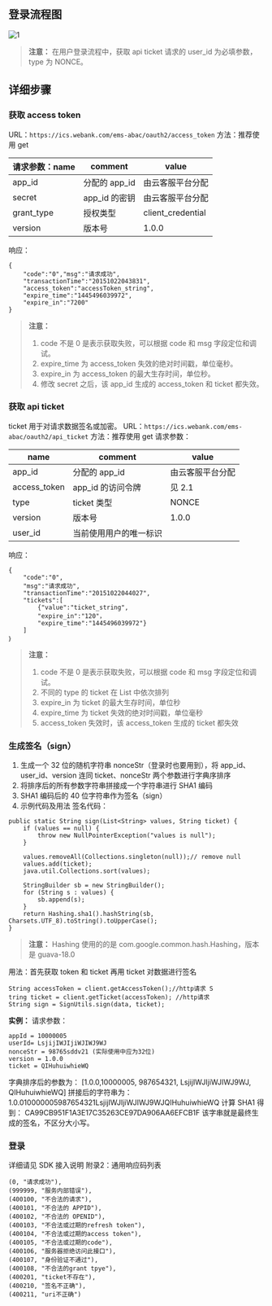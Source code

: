 ## 登录流程图
![1](https://mc.qcloudimg.com/static/img/53daad8ba9074c63c1115135dc62ab50/image.png)
>**注意：**
>在用户登录流程中，获取 api ticket 请求的 user_id 为必填参数，type 为 NONCE。

## 详细步骤
### 获取 access token
URL：`https://ics.webank.com/ems-abac/oauth2/access_token`
方法：推荐使用 get

| 请求参数：name | comment | value |
|---------|---------|---------|
| app_id | 分配的 app_id  | 由云客服平台分配 |
|secret |app_id 的密钥 |由云客服平台分配 |
| grant_type  | 授权类型   | client_credential  |
|version  |版本号  |1.0.0  |
响应：
```
{
	"code":"0","msg":"请求成功",
	"transactionTime":"20151022043831",
	"access_token":"accessToken_string",
	"expire_time":"1445496039972",
	"expire_in":"7200"
}
```
>**注意：**
>1. code 不是 0 是表示获取失败，可以根据 code 和 msg 字段定位和调试。
>2. expire_time 为 access_token 失效的绝对时间戳，单位毫秒。 
>3. expire_in 为 access_token 的最大生存时间，单位秒。 
>4. 修改 secret 之后，该 app_id 生成的 access_token 和 ticket 都失效。 

### 获取 api ticket
ticket 用于对请求数据签名或加密。
URL：`https://ics.webank.com/ems-abac/oauth2/api_ticket`
方法：推荐使用 get
请求参数：

| name | comment | value |
|---------|---------|---------|
| app_id | 分配的 app_id  | 由云客服平台分配 |
|access_token |app_id 的访问令牌 |见 2.1 |
| type  | ticket 类型   | NONCE   |
|version  |版本号  |1.0.0  |
|user_id   |当前使用用户的唯一标识   | <br/>  |
响应：

```
{
	"code":"0",
	"msg":"请求成功",
	"transactionTime":"20151022044027", 
	"tickets":[
		{"value":"ticket_string",
		"expire_in":"120"，
		"expire_time":"1445496039972"}
	]
｝
```
>**注意：**
>1. code 不是 0 是表示获取失败，可以根据 code 和 msg 字段定位和调试。 
>2. 不同的 type 的 ticket 在 List 中依次排列 
>3. expire_in 为 ticket 的最大生存时间，单位秒 
>4. expire_time 为 ticket 失效的绝对时间戳，单位毫秒 
>5. access_token 失效时，该 access_token 生成的 ticket 都失效 

### 生成签名（sign）
1. 生成一个 32 位的随机字符串 nonceStr（登录时也要用到），将 app_id、user_id、version 连同 ticket、nonceStr 两个参数进行字典序排序 
2. 将排序后的所有参数字符串拼接成一个字符串进行 SHA1 编码 
3. SHA1 编码后的 40 位字符串作为签名（sign）
4. 示例代码及用法 
签名代码：

```
public static String sign(List<String> values, String ticket) {
	if (values == null) {
		throw new NullPointerException("values is null");
	}
	
	values.removeAll(Collections.singleton(null));// remove null 
	values.add(ticket);
	java.util.Collections.sort(values);

	StringBuilder sb = new StringBuilder();
	for (String s : values) {
		sb.append(s);
	}
	return Hashing.sha1().hashString(sb, Charsets.UTF_8).toString().toUpperCase();
}
```

>**注意：**
>Hashing 使用的的是 com.google.common.hash.Hashing，版本是 guava-18.0

用法：首先获取 token 和 ticket 再用 ticket 对数据进行签名
```
String accessToken = client.getAccessToken();//http请求 S
tring ticket = client.getTicket(accessToken); //http请求 
String sign = SignUtils.sign(data, ticket); 
```
**实例：** 
请求参数：
```
appId = 10000005 
userId= LsjijIWJIjiWJIWJ9WJ 
nonceStr = 98765sddv21 (实际使用中应为32位) 
version = 1.0.0 
ticket = QIHuhuiwhieWQ 
```
字典排序后的参数为： 
[1.0.0,10000005, 987654321, LsjijIWJIjiWJIWJ9WJ, QIHuhuiwhieWQ] 
拼接后的字符串为： 
1.0.010000005987654321LsjijIWJIjiWJIWJ9WJQIHuhuiwhieWQ 
计算 SHA1 得到： 
CA99CB951F1A3E17C35263CE97DA906AA6EFCB1F 
该字串就是最终生成的签名，不区分大小写。 
### 登录
详细请见 SDK 接入说明
附录2：通用响应码列表
```
(0, "请求成功"), 
(999999, "服务内部错误"), 
(400100, "不合法的请求"), 
(400101, "不合法的 APPID"), 
(400102, "不合法的 OPENID"), 
(400103, "不合法或过期的refresh token"), 
(400104, "不合法或过期的access token"), 
(400105, "不合法或过期的code"), 
(400106, "服务器拒绝访问此接口"), 
(400107, "身份验证不通过"), 
(400108, "不合法的grant tpye"), 
(400201, "ticket不存在"), 
(400210, "签名不正确"), 
(400211, "uri不正确") 
```